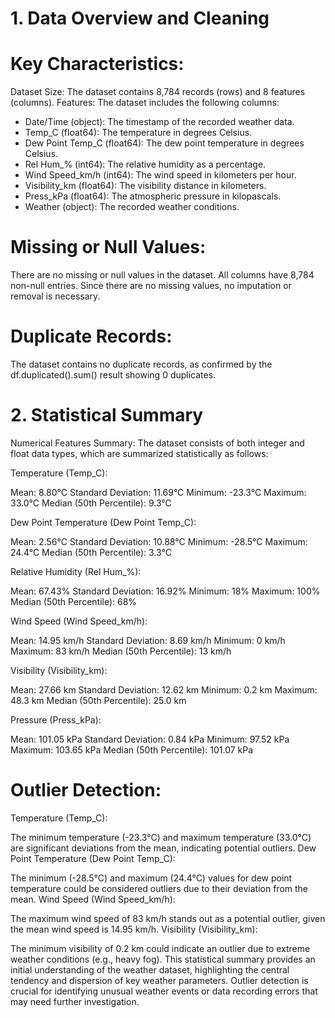 # 1. Data Overview and Cleaning
# Key Characteristics:

Dataset Size: The dataset contains 8,784 records (rows) and 8 features (columns).
Features: The dataset includes the following columns:
* Date/Time (object): The timestamp of the recorded weather data.
* Temp_C (float64): The temperature in degrees Celsius.
* Dew Point Temp_C (float64): The dew point temperature in degrees Celsius.
* Rel Hum_% (int64): The relative humidity as a percentage.
* Wind Speed_km/h (int64): The wind speed in kilometers per hour.
* Visibility_km (float64): The visibility distance in kilometers.
* Press_kPa (float64): The atmospheric pressure in kilopascals.
* Weather (object): The recorded weather conditions.

# Missing or Null Values:

There are no missing or null values in the dataset. All columns have 8,784 non-null entries. Since there are no missing values, no imputation or removal is necessary.

# Duplicate Records:

The dataset contains no duplicate records, as confirmed by the df.duplicated().sum() result showing 0 duplicates.
# 2. Statistical Summary
Numerical Features Summary:
The dataset consists of both integer and float data types, which are summarized statistically as follows:

Temperature (Temp_C):

Mean: 8.80°C
Standard Deviation: 11.69°C
Minimum: -23.3°C
Maximum: 33.0°C
Median (50th Percentile): 9.3°C

Dew Point Temperature (Dew Point Temp_C):

Mean: 2.56°C
Standard Deviation: 10.88°C
Minimum: -28.5°C
Maximum: 24.4°C
Median (50th Percentile): 3.3°C

Relative Humidity (Rel Hum_%):

Mean: 67.43%
Standard Deviation: 16.92%
Minimum: 18%
Maximum: 100%
Median (50th Percentile): 68%

Wind Speed (Wind Speed_km/h):

Mean: 14.95 km/h
Standard Deviation: 8.69 km/h
Minimum: 0 km/h
Maximum: 83 km/h
Median (50th Percentile): 13 km/h

Visibility (Visibility_km):

Mean: 27.66 km
Standard Deviation: 12.62 km
Minimum: 0.2 km
Maximum: 48.3 km
Median (50th Percentile): 25.0 km

Pressure (Press_kPa):

Mean: 101.05 kPa
Standard Deviation: 0.84 kPa
Minimum: 97.52 kPa
Maximum: 103.65 kPa
Median (50th Percentile): 101.07 kPa

# Outlier Detection:

Temperature (Temp_C):

The minimum temperature (-23.3°C) and maximum temperature (33.0°C) are significant deviations from the mean, indicating potential outliers.
Dew Point Temperature (Dew Point Temp_C):

The minimum (-28.5°C) and maximum (24.4°C) values for dew point temperature could be considered outliers due to their deviation from the mean.
Wind Speed (Wind Speed_km/h):

The maximum wind speed of 83 km/h stands out as a potential outlier, given the mean wind speed is 14.95 km/h.
Visibility (Visibility_km):

The minimum visibility of 0.2 km could indicate an outlier due to extreme weather conditions (e.g., heavy fog).
This statistical summary provides an initial understanding of the weather dataset, highlighting the central tendency and dispersion of key weather parameters. Outlier detection is crucial for identifying unusual weather events or data recording errors that may need further investigation.
